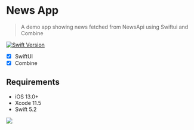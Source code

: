 # News App
> A demo app showing news fetched from NewsApi using Swiftui and Combine

[![Swift Version][swift-image]][swift-url]

- [x] SwiftUI
- [x] Combine

## Requirements

- iOS 13.0+
- Xcode 11.5
- Swift 5.2


[swift-image]:https://img.shields.io/badge/swift-5.2-orange.svg
[swift-url]: https://swift.org/

![](screen-recording.gif)

